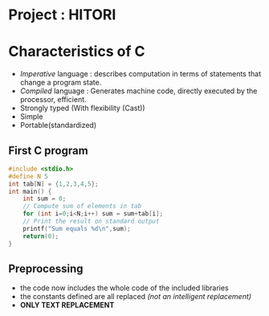 
# Project : HITORI

# Characteristics of C 
- *Imperative* language : describes computation in terms of statements that change a program state.
- *Compiled* language : Generates machine code, directly executed by the processor, efficient.
- Strongly typed (With flexibility (Cast))
- Simple
- Portable(standardized)
## First C program
```C
#include <stdio.h>
#define N 5
int tab[N] = {1,2,3,4,5};
int main() {
	int sum = 0;
	// Compute sum of elements in tab
	for (int i=0;i<N;i++) sum = sum+tab[i];
	// Print the result on standard output
	printf("Sum equals %d\n",sum);
	return(0);
}
```
## Preprocessing 
- the code now includes the whole code of the included libraries
- the constants defined are all replaced *(not an intelligent replacement)*
- **ONLY TEXT REPLACEMENT**
